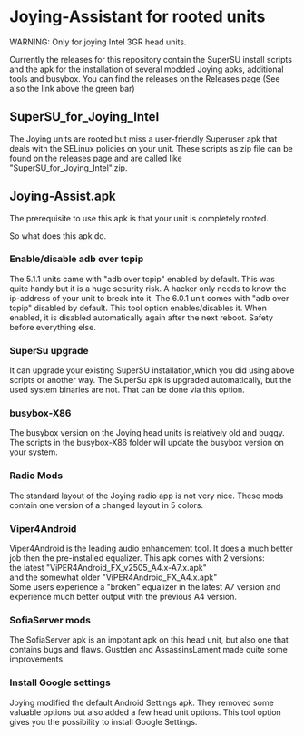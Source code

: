 # Joying-Assistant for rooted units

WARNING: Only for joying Intel 3GR head units.

Currently the releases for this repository contain the SuperSU install scripts and the apk for the installation of several modded Joying apks, additional tools and busybox.
You can find the releases on the Releases page (See also the link above the green bar)

## SuperSU_for_Joying_Intel
The Joying units are rooted but miss a user-friendly Superuser apk that deals with the SELinux policies on your unit.
These scripts as zip file can be found on the releases page and are called like "SuperSU_for_Joying_Intel".zip.

## Joying-Assist.apk
The prerequisite to use this apk is that your unit is completely rooted.

So what does this apk do.

### Enable/disable adb over tcpip
The 5.1.1 units came with "adb over tcpip" enabled by default. This was quite handy but it is a huge security risk. A hacker only needs to know the ip-address of your unit to break into it. The 6.0.1 unit comes with "adb over tcpip" disabled by default. This tool option enables/disables it. When enabled, it is disabled automatically again after the next reboot. Safety before everything else. 

### SuperSu upgrade
It can upgrade your existing SuperSU installation,which you did using above scripts or another way. The SuperSu apk is upgraded automatically, but the used system binaries are not. That can be done via this option.

### busybox-X86
The busybox version on the Joying head units is relatively old and buggy. The scripts in the busybox-X86 folder will update the busybox version on your system.

### Radio Mods
The standard layout of the Joying radio app is not very nice. These mods contain one version of a changed layout in 5 colors.

### Viper4Android
Viper4Android is the leading audio enhancement tool. It does a much better job then the pre-installed equalizer. This apk comes with 2 versions:<br> 
the latest "ViPER4Android_FX_v2505_A4.x-A7.x.apk"<br>
and the somewhat older "ViPER4Android_FX_A4.x.apk"<br>
Some users experience a "broken" equalizer in the latest A7 version and experience much better output with the previous A4 version.

### SofiaServer mods
The SofiaServer apk is an impotant apk on this head unit, but also one that contains bugs and flaws. Gustden and AssassinsLament made quite some improvements.

### Install Google settings
Joying modified the default Android Settings apk. They removed some valuable options but also added a few head unit options. This tool option gives you the possibility to install Google Settings.
